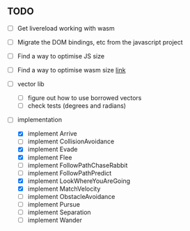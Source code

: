 ## TODO

- [ ] Get livereload working with wasm
- [ ] Migrate the DOM bindings, etc from the javascript project
- [ ] Find a way to optimise JS size
- [ ] Find a way to optimise wasm size [link](https://rustwasm.github.io/docs/book/game-of-life/code-size.html)

- [ ] vector lib
  - [ ] figure out how to use borrowed vectors
  - [ ] check tests (degrees and radians)

- [ ] implementation
  - [x] implement Arrive
  - [ ] implement CollisionAvoidance
  - [x] implement Evade
  - [x] implement Flee
  - [ ] implement FollowPathChaseRabbit
  - [ ] implement FollowPathPredict
  - [x] implement LookWhereYouAreGoing
  - [x] implement MatchVelocity
  - [ ] implement ObstacleAvoidance
  - [ ] implement Pursue
  - [ ] implement Separation
  - [ ] implement Wander
